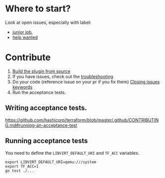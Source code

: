 # Where to start?

Look at open issues, especially with label:

- [junior job](https://github.com/dmacvicar/terraform-provider-libvirt/issues?q=is%3Aissue+is%3Aopen+label%3A%22junior+job%22), 
- [help wanted](https://github.com/dmacvicar/terraform-provider-libvirt/issues?q=is%3Aissue+is%3Aopen+label%3A%22help+wanted%22)

# Contribute

1. [Build the plugin from source](https://github.com/dmacvicar/terraform-provider-libvirt#building-from-source)
2. If you have issues, check out the [troubleshooting](https://github.com/dmacvicar/terraform-provider-libvirt/blob/master/doc/TROUBLESHOOTING.md)
3. Do your code (reference issue on your pr if you fix them) [Closing issues keywords](https://help.github.com/articles/closing-issues-using-keywords/)
4. Run the acceptance tests.

## Writing acceptance tests.

https://github.com/hashicorp/terraform/blob/master/.github/CONTRIBUTING.md#running-an-acceptance-test

## Running acceptance tests 

You need to define the ```LIBVIRT_DEFAULT_URI``` and ```TF_ACC``` variables.

```console
export LIBVIRT_DEFAULT_URI=qemu:///system
export TF_ACC=1
go test ./...
```

